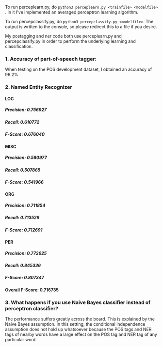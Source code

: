 To run perceplearn.py, do `python3 perceplearn.py <trainfile> <modelfile>` . In it I've implemented an averaged perceptron learning algorithm.

To run percepclassify.py, do `python3 percepclassify.py <modelfile>`. The output is written to the console, so please redirect this to a file if you desire.

My postagging and ner code both use perceplearn.py and percepclassify.py in order to perform the underlying learning and classification.

### 1. Accuracy of part-of-speech tagger:
When testing on the POS development dataset, I obtained an accuracy of 96.2%

### 2. Named Entity Recognizer

#### LOC

##### Precision: 0.756927
##### Recall: 0.610772
##### F-Score: 0.676040

#### MISC

##### Precision: 0.580977
##### Recall: 0.507865
##### F-Score: 0.541966

#### ORG

##### Precision: 0.711854
##### Recall: 0.713529
##### F-Score: 0.712691

#### PER

##### Precision: 0.772625
##### Recall: 0.845336
##### F-Score: 0.807347

#### Overall F-Score: 0.716735

### 3. What happens if you use Naive Bayes classifier instead of perceptron classifier?
The performance suffers greatly across the board. This is explained by the Naive Bayes assumption. In this setting, the conditional independence assumption does not hold up whatsoever because the POS tags and NER tags of nearby words have a large effect on the POS tag and NER tag of any particular word.
